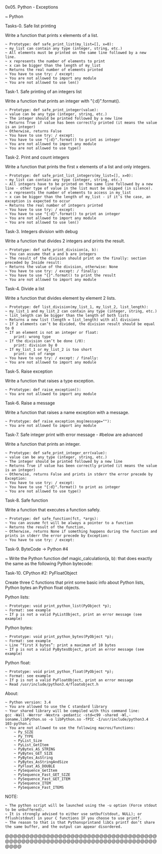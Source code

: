 0x05. Python - Exceptions

~ Python

Tasks-0. Safe list printing

Write a function that prints x elements of a list.

	~ Prototype: def safe_print_list(my_list=[], x=0):
	~ my_list can contain any type (integer, string, etc.)
	~ All elements must be printed on the same line followed by a new line.
	~ x represents the number of elements to print
	~ x can be bigger than the length of my_list
	~ Returns the real number of elements printed
	~ You have to use try: / except:
	~ You are not allowed to import any module
	~ You are not allowed to use len()

Task-1. Safe printing of an integers list

Write a function that prints an integer with "{:d}".format().

	~ Prototype: def safe_print_integer(value):
	~ value can be any type (integer, string, etc.)
	~ The integer should be printed followed by a new line
	~ Returns True if value has been correctly printed (it means the value is an integer)
	~ Otherwise, returns False
	~ You have to use try: / except:
	~ You have to use "{:d}".format() to print as integer
	~ You are not allowed to import any module
	~ You are not allowed to use type()

Task-2. Print and count integers

Write a function that prints the first x elements of a list and only integers.

	~ Prototype: def safe_print_list_integers(my_list=[], x=0):
	~ my_list can contain any type (integer, string, etc.)
	~ All integers have to be printed on the same line followed by a new line - other type of value in the list must be skipped (in silence).
	~ x represents the number of elements to access in my_list
	~ x can be bigger than the length of my_list - if it’s the case, an exception is expected to occur
	~ Returns the real number of integers printed
	~ You have to use try: / except:
	~ You have to use "{:d}".format() to print an integer
	~ You are not allowed to import any module
	~ You are not allowed to use len()

Task-3. Integers division with debug

Write a function that divides 2 integers and prints the result.

	~ Prototype: def safe_print_division(a, b):
	~ You can assume that a and b are integers
	~ The result of the division should print on the finally: section preceded by Inside result:
	~ Returns the value of the division, otherwise: None
	~ You have to use try: / except: / finally:
	~ You have to use "{}".format() to print the result
	~ You are not allowed to import any module

Task-4. Divide a list

Write a function that divides element by element 2 lists.

	~ Prototype: def list_division(my_list_1, my_list_2, list_length):
	~ my_list_1 and my_list_2 can contain any type (integer, string, etc.)
	~ list_length can be bigger than the length of both lists
	~ Returns a new list (length = list_length) with all divisions
	~ If 2 elements can’t be divided, the division result should be equal to 0
	~ If an element is not an integer or float:
		print: wrong type
	~ If the division can’t be done (/0):
		print: division by 0
	~ If my_list_1 or my_list_2 is too short
		print: out of range
	~ You have to use try: / except: / finally:
	~ You are not allowed to import any module

Task-5. Raise exception

Write a function that raises a type exception.

	~ Prototype: def raise_exception():
	~ You are not allowed to import any module

Task-6. Raise a message

Write a function that raises a name exception with a message.

	~ Prototype: def raise_exception_msg(message=""):
	~ You are not allowed to import any module

Task-7. Safe integer print with error message - #below are advanced

Write a function that prints an integer.

	~ Prototype: def safe_print_integer_err(value):
	~ value can be any type (integer, string, etc.)
	~ The integer should be printed followed by a new line
	~ Returns True if value has been correctly printed (it means the value is an integer)
	~ Otherwise, returns False and prints in stderr the error precede by Exception:
	~ You have to use try: / except:
	~ You have to use "{:d}".format() to print as integer
	~ You are not allowed to use type()

Task-8. Safe function

Write a function that executes a function safely.

	~ Prototype: def safe_function(fct, *args):
	~ You can assume fct will be always a pointer to a function
	~ Returns the result of the function,
	~ Otherwise, returns None if something happens during the function and prints in stderr the error precede by Exception:
	~ You have to use try: / except:

Task-9. ByteCode -> Python #4

~ Write the Python function def magic_calculation(a, b):
	that does exactly the same as the following Python bytecode:

Task-10. CPython #2: PyFloatObject

Create three C functions that print some basic info about Python lists, Python bytes an Python float objects.

Python lists:

	~ Prototype: void print_python_list(PyObject *p);
	~ Format: see example
	~ If p is not a valid PyListObject, print an error message (see example)

Python bytes:

	~ Prototype: void print_python_bytes(PyObject *p);
	~ Format: see example
	~ Line “first X bytes”: print a maximum of 10 bytes
	~ If p is not a valid PyBytesObject, print an error message (see example)

Python float:

	~ Prototype: void print_python_float(PyObject *p);
	~ Format: see example
	~ If p is not a valid PyFloatObject, print an error message
	~ Read /usr/include/python3.4/floatobject.h
About:

	~ Python version: 3.4
	~ You are allowed to use the C standard library
	~ Your shared library will be compiled with this command line:
	gcc -Wall -Werror -Wextra -pedantic -std=c99 -shared -Wl,-soname,libPython.so -o libPython.so -fPIC -I/usr/include/python3.4 103-python.c
	~ You are not allowed to use the following macros/functions:
		~ Py_SIZE
		~ Py_TYPE
		~ PyList_Size
		~ PyList_GetItem
		~ PyBytes_AS_STRING
		~ PyBytes_GET_SIZE
		~ PyBytes_AsString
		~ PyBytes_AsStringAndSize
		~ PyFloat_AS_DOUBLE
		~ PySequence_GetItem
		~ PySequence_Fast_GET_SIZE
		~ PySequence_Fast_GET_ITEM
		~ PySequence_ITEM
		~ PySequence_Fast_ITEMS

NOTE:

	~ The python script will be launched using the -u option (Force stdout to be unbuffered).
	~ It is strongly advised to either use setbuf(stdout, NULL); or fflush(stdout) in your C functions IF you choose to use printf.
	~ The reason to that is that Pythonsprintand libCs printf don’t share the same buffer, and the output can appear disordered.
@@@@@@@@@@@@@@@@@@@@@@@@@@@@@@@@@@@@@@@@@@@@@@@@@@@@@@@@@@@@@@@@@@@@@@@@@@@@@@

